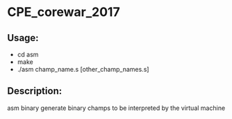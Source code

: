# CPE_corewar_2017

## Usage: 
  - cd asm
  - make
  - ./asm champ_name.s [other_champ_names.s]
  
## Description:
  asm binary generate binary champs to be interpreted by the virtual machine
